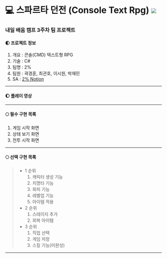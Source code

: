 # 💻 스파르타 던전 (Console Text Rpg) <img src="https://img.shields.io/badge/C%23-5D5D5D?style=flat&logo=csharp&logoColor=FFFFFF"/>

### 내일 배움 캠프 3주차 팀 프로젝트

#### 🌓 프로젝트 정보
1. 개요 : 콘솔(CMD) 텍스트형 RPG
2. 기술 : C#
3. 팀명 : 2%
4. 팀원 : 곽경훈, 최관호, 이시원, 박재민
5. SA : [2% Notion](https://teamsparta.notion.site/2-8558d1211ab049019c5faef439a576b0, "2% SA")
---
#### 🌔 플레이 영상

---
#### 🌕 필수 구현 목록
1. 게임 시작 화면
2. 상태 보기 화면
3. 전투 시작 화면
---
#### 🌕 선택 구현 목록
> * 1 순위
>   1. 캐릭터 생성 기능
>   2. 치명타 기능
>   3. 회피 기능
>   4. 레벨업 기능
>   5. 아이템 적용
> * 2 순위
>   1. 스테이지 추가
>   2. 회복 아이템
> * 3 순위
>   1. 직업 선택
>   2. 게임 저장
>   3. 스킬 기능(미완성)
---
